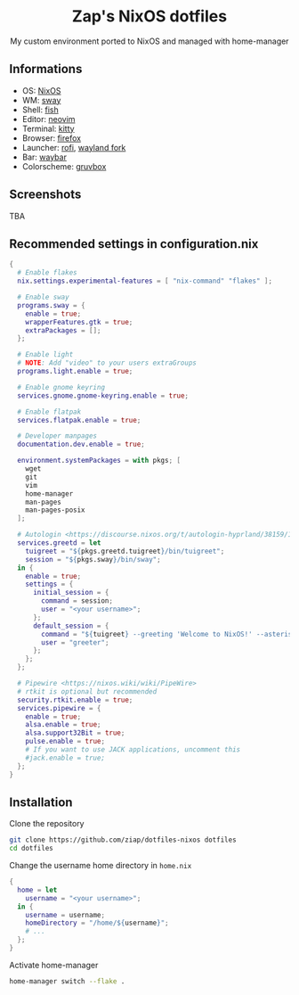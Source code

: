 <div align="center">

# Zap's NixOS dotfiles

My custom environment ported to NixOS and managed with home-manager

</div>

## Informations

- OS: [NixOS](https://nixos.org/)
- WM: [sway](https://swaywm.org/)
- Shell: [fish](https://fishshell.com/)
- Editor: [neovim](https://neovim.io/)
- Terminal: [kitty](https://sw.kovidgoyal.net/kitty/)
- Browser: [firefox](https://www.mozilla.org/en-US/firefox/)
- Launcher: [rofi](https://github.com/davatorium/rofi), [wayland fork](https://github.com/lbonn/rofi)
- Bar: [waybar](https://github.com/Alexays/Waybar)
- Colorscheme: [gruvbox](https://github.com/morhetz/gruvbox)

## Screenshots

TBA

## Recommended settings in configuration.nix

```nix
{
  # Enable flakes
  nix.settings.experimental-features = [ "nix-command" "flakes" ];

  # Enable sway
  programs.sway = {
    enable = true;
    wrapperFeatures.gtk = true;
    extraPackages = [];
  };

  # Enable light
  # NOTE: Add "video" to your users extraGroups
  programs.light.enable = true;

  # Enable gnome keyring
  services.gnome.gnome-keyring.enable = true;

  # Enable flatpak
  services.flatpak.enable = true;

  # Developer manpages
  documentation.dev.enable = true;

  environment.systemPackages = with pkgs; [
    wget
    git
    vim
    home-manager
    man-pages
    man-pages-posix
  ];

  # Autologin <https://discourse.nixos.org/t/autologin-hyprland/38159/12>
  services.greetd = let 
    tuigreet = "${pkgs.greetd.tuigreet}/bin/tuigreet";
    session = "${pkgs.sway}/bin/sway";
  in {
    enable = true;
    settings = {
      initial_session = {
        command = session;
        user = "<your username>";
      };
      default_session = {
        command = "${tuigreet} --greeting 'Welcome to NixOS!' --asterisks --remember --remember-user-session --time -cmd ${session}";
        user = "greeter";
      };
    };
  };

  # Pipewire <https://nixos.wiki/wiki/PipeWire>
  # rtkit is optional but recommended
  security.rtkit.enable = true;
  services.pipewire = {
    enable = true;
    alsa.enable = true;
    alsa.support32Bit = true;
    pulse.enable = true;
    # If you want to use JACK applications, uncomment this
    #jack.enable = true;
  };
}
```

## Installation

Clone the repository

```bash
git clone https://github.com/ziap/dotfiles-nixos dotfiles
cd dotfiles
```

Change the username home directory in `home.nix` 

```nix
{
  home = let 
    username = "<your username>";
  in {
    username = username;
    homeDirectory = "/home/${username}";
    # ...
  };
}
```

Activate home-manager

```bash
home-manager switch --flake .
```
